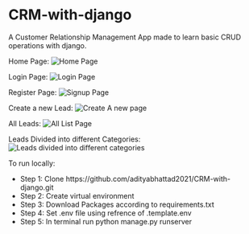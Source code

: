 # CRM-with-django
A Customer Relationship Management App made to learn basic CRUD operations with django.


Home Page:
![Home Page](https://user-images.githubusercontent.com/93488388/168466225-bac84195-11f0-4b2b-8f5c-cd22068e8bf9.png)


Login Page:
![Login Page](https://user-images.githubusercontent.com/93488388/168466079-10930634-7587-49cd-8fe1-0c42b9b06258.png)


Register Page:
![Signup Page](https://user-images.githubusercontent.com/93488388/168466113-74958bd2-ebb7-4bb4-8bdf-f7521c490196.png)


Create a new Lead:
![Create A new page](https://user-images.githubusercontent.com/93488388/168466180-24dabd5e-53c0-4e8e-9cb1-4588d4085441.png)


All Leads:
![All List Page](https://user-images.githubusercontent.com/93488388/168466146-0edb9781-7fd5-410b-87a2-558986ecf16b.png)


Leads Divided into different Categories:
![Leads divided into different categories](https://user-images.githubusercontent.com/93488388/168466214-8c187e7d-e178-46cd-b0f0-dc299d65f71e.png)






To run locally:


<ul>
    <li>Step 1: Clone https://github.com/adityabhattad2021/CRM-with-django.git</li>
    <li>Step 2: Create virtual environment</li>
    <li>Step 3: Download Packages according to requirements.txt</li>
    <li>Step 4: Set .env file using refrence of .template.env</li>
    <li>Step 5: In terminal run python manage.py runserver</li>
</ul>
